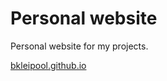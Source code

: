 # Personal website
Personal website for my projects.

[bkleipool.github.io](https://bkleipool.github.io/)